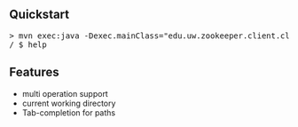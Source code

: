 ## Quickstart

<pre>
> mvn exec:java -Dexec.mainClass="edu.uw.zookeeper.client.cli.Main"
/ $ help
</pre>

## Features

- multi operation support
- current working directory
- Tab-completion for paths
